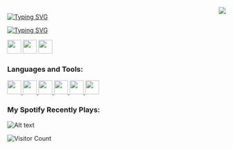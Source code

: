 <img align="right" src="[https://imgur.com/a/zQ4kpvn](https://imgur.com/BgBEZ8C)"/>

[![Typing SVG](https://readme-typing-svg.demolab.com?font=Bebas+Neue&pause=1000&color=00730E&size=30&random=false&width=435&lines=Ben+Bu%C4%9Fra+%C4%B0pek;Pc.+Prog.+Stu.+%40+Hacettepe+Uni;Full-Time+Game+Dev+%40+OtiLab)](https://git.io/typing-svg) 

[![Typing SVG](https://readme-typing-svg.demolab.com?font=Bebas+Neue&duration=1000&pause=1000&color=BA6222&multiline=true&random=false&width=500&lines=-+Working+on+Flappy+Soccer;-+Currently+learning+C%23+and+JavaScript;-+Ask+me+about+Unity+and+C%23)](https://git.io/typing-svg)

<p align="left">
<a href="https://linkedin.com/in/bugraipek" target="blank"><img height="32" width="32" src="https://cdn.simpleicons.org/linkedin/BA6222FF" /></a>
<a href="https://instagram.com/benbugraipek" target="blank"><img height="32" width="32" src="https://cdn.simpleicons.org/instagram/BA6222FF" /></a>
<a href="https://discord.gg/bugraipek" target="blank"><img height="32" width="32" src="https://cdn.simpleicons.org/discord/BA6222FF" /></a>
</p>

<h3 align="left">Languages and Tools:</h3>
<p align="left"> <a href="https://www.w3schools.com/cs/" target="_blank" rel="noreferrer"> <img height="32" width="32" src="https://cdn.simpleicons.org/csharp/BA6222FF" /> </a> <a href="https://firebase.google.com/" target="_blank" rel="noreferrer"> <img height="32" width="32" src="https://cdn.simpleicons.org/firebase/BA6222FF" /> </a> <a href="https://git-scm.com/" target="_blank" rel="noreferrer"> <img height="32" width="32" src="https://cdn.simpleicons.org/git/BA6222FF" /> </a> <a href="https://heroku.com" target="_blank" rel="noreferrer"> <img height="32" width="32" src="https://cdn.simpleicons.org/heroku/BA6222FF" /> </a> <a href="https://developer.mozilla.org/en-US/docs/Web/JavaScript" target="_blank" rel="noreferrer"> <img height="32" width="32" src="https://cdn.simpleicons.org/javascript/BA6222FF" /> </a> <a href="https://unity.com/" target="_blank" rel="noreferrer"> <img height="32" width="32" src="https://cdn.simpleicons.org/unity/BA6222FF" /> </a> </p>

<h3 align="left">My Spotify Recently Plays:</h3>

![Alt text](https://spotify-recently-played-readme.vercel.app/api?user=qa9k5c991s9129cd86xlkg3fh&unique={true|1|on|yes})

![Visitor Count](https://profile-counter.glitch.me/benbugraipek/count.svg)
